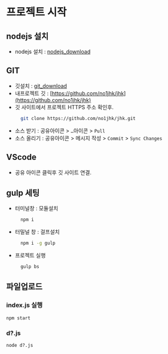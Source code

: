 # 프로젝트 시작

## nodejs 설치
- nodejs 설치 : [nodejs_download](https://nodejs.org/dist/v14.13.0/node-v14.13.0-x64.msi)


## GIT 
- 깃설치 : [git_download](https://git-scm.com/downloads)
- 내프로젝트 깃 : [https://github.com/no1jhk/jhk](https://github.com/no1jhk/jhk)
- 깃 사이트에서 프로젝트 HTTPS 주소 확인후.
  ``` bash
    git clone https://github.com/no1jhk/jhk.git
  ```
- 소스 받기 : 공유아이콘 > `…`아이콘 > `Pull`
- 소스 올리기 : 공유아이콘 > 메시지 작성 > `Commit` > `Sync Changes`

## VScode 
- 공유 아이콘 클릭후 깃 사이트 연결.

## gulp 세팅
- 터미널창 : 모듈설치
  ``` bash
    npm i
  ```
- 터밀널 창 : 걸프설치 
  ``` bash
    npm i -g gulp
  ```
- 프로젝트 실행
  ``` bash
    gulp bs
  ```







## 파일업로드
### index.js 실행
`npm start`

### d?.js
`node d?.js`